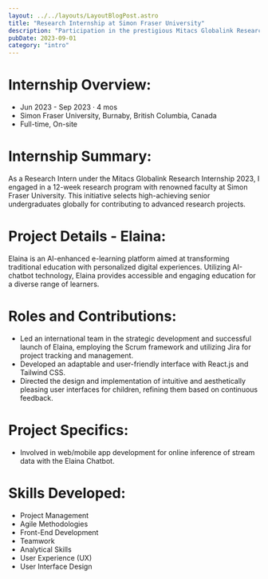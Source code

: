 ```yaml
---
layout: ../../layouts/LayoutBlogPost.astro
title: "Research Internship at Simon Fraser University"
description: "Participation in the prestigious Mitacs Globalink Research Internship, contributing to the development of Elaina, an AI-enhanced e-learning platform. This project showcases skills in project management, agile methodologies, and user interface design."
pubDate: 2023-09-01
category: "intro"
---
```


# **Internship Overview:**

- Jun 2023 - Sep 2023 · 4 mos
- Simon Fraser University, Burnaby, British Columbia, Canada
- Full-time, On-site

# **Internship Summary:**
As a Research Intern under the Mitacs Globalink Research Internship 2023, I engaged in a 12-week research program with renowned faculty at Simon Fraser University. This initiative selects high-achieving senior undergraduates globally for contributing to advanced research projects.

# **Project Details - Elaina:**
Elaina is an AI-enhanced e-learning platform aimed at transforming traditional education with personalized digital experiences. Utilizing AI-chatbot technology, Elaina provides accessible and engaging education for a diverse range of learners.

# **Roles and Contributions:**
- Led an international team in the strategic development and successful launch of Elaina, employing the Scrum framework and utilizing Jira for project tracking and management.
- Developed an adaptable and user-friendly interface with React.js and Tailwind CSS.
- Directed the design and implementation of intuitive and aesthetically pleasing user interfaces for children, refining them based on continuous feedback.

# **Project Specifics:**
- Involved in web/mobile app development for online inference of stream data with the Elaina Chatbot.

# **Skills Developed:**
- Project Management
- Agile Methodologies
- Front-End Development
- Teamwork
- Analytical Skills
- User Experience (UX)
- User Interface Design
